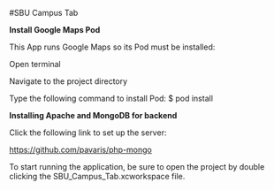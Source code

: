 #SBU Campus Tab

**Install Google Maps Pod**

This App runs Google Maps so its Pod must be installed:

Open terminal

Navigate to the project directory

Type the following command to install Pod: $ pod install


**Installing Apache and MongoDB for backend**

Click the following link to set up the server:
  
  https://github.com/pavaris/php-mongo



To start running the application, be sure to open the project by double clicking the SBU_Campus_Tab.xcworkspace file.
